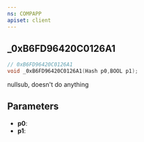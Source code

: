 ```yaml
---
ns: COMPAPP
apiset: client
---
```

## _0xB6FD96420C0126A1

```c
// 0xB6FD96420C0126A1
void _0xB6FD96420C0126A1(Hash p0,BOOL p1);
```

nullsub, doesn't do anything

## Parameters
* **p0**:
* **p1**: